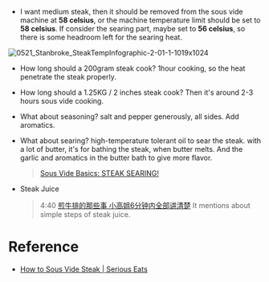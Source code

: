 - I want medium steak, then it should be removed from the sous vide machine at **58 celsius**, or the machine temperature limit should be set to **58 celsius**.
If consider the searing part, maybe set to **56 celsius**, so there is some headroom left for the searing heat.

![0521_Stanbroke_SteakTempInfographic-2-01-1-1019x1024](https://github.com/xuyuji9000/recipes/assets/4877346/265391bb-107b-4a89-8afa-64b1d1b8d10e)

- How long should a 200gram steak cook?
1hour cooking, so the heat penetrate the steak properly.

- How long should a 1.25KG / 2 inches steak cook?
Then it's around 2-3 hours sous vide cooking.

- What about seasoning?
salt and pepper generously, all sides.
Add aromatics.

- What about searing?
    high-temperature tolerant oil to sear the steak.
    with a lot of butter, it's for bathing the steak, when butter melts.
    And the garlic and aromatics in the butter bath to give more flavor.
    > [Sous Vide Basics: STEAK SEARING!](https://www.youtube.com/watch?v=JK4P37UwfU8)

- Steak Juice

    > 4:40 [煎牛排的那些事 小高姐6分钟内全部讲清楚](https://www.youtube.com/watch?v=PUCLToWjMKs)
    > It mentions about simple steps of steak juice.


# Reference
- [How to Sous Vide Steak | Serious Eats](https://www.youtube.com/watch?v=1_TRxJ802UY)